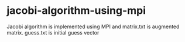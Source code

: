 # jacobi-algorithm-using-mpi
Jacobi algorithm is implemented using MPI and matrix.txt is augmented matrix. 
guess.txt is initial guess vector
